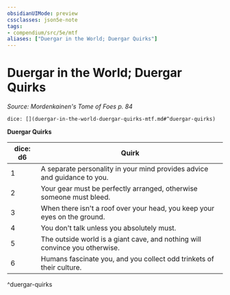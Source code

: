 ```yaml
---
obsidianUIMode: preview
cssclasses: json5e-note
tags:
- compendium/src/5e/mtf
aliases: ["Duergar in the World; Duergar Quirks"]
---
```

# Duergar in the World; Duergar Quirks
*Source: Mordenkainen's Tome of Foes p. 84* 

`dice: [](duergar-in-the-world-duergar-quirks-mtf.md#^duergar-quirks)`

**Duergar Quirks**

| dice: d6 | Quirk |
|----------|-------|
| 1 | A separate personality in your mind provides advice and guidance to you. |
| 2 | Your gear must be perfectly arranged, otherwise someone must bleed. |
| 3 | When there isn't a roof over your head, you keep your eyes on the ground. |
| 4 | You don't talk unless you absolutely must. |
| 5 | The outside world is a giant cave, and nothing will convince you otherwise. |
| 6 | Humans fascinate you, and you collect odd trinkets of their culture. |
^duergar-quirks